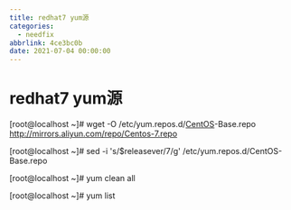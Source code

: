 ```yaml
---
title: redhat7 yum源
categories:
  - needfix
abbrlink: 4ce3bc0b
date: 2021-07-04 00:00:00
---
```

# redhat7 yum源



[root@localhost ~]# wget -O /etc/yum.repos.d/[CentOS](http://www.linuxidc.com/topicnews.aspx?tid=14)-Base.repo <http://mirrors.aliyun.com/repo/Centos-7.repo>

[root@localhost ~]# sed -i  's/$releasever/7/g' /etc/yum.repos.d/CentOS-Base.repo

[root@localhost ~]# yum clean all

[root@localhost ~]# yum list